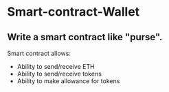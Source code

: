 # Smart-contract-Wallet

## Write a smart contract like "purse".

Smart contract allows:
* Ability to send/receive ETH
* Ability to send/receive tokens
* Ability to make allowance for tokens
